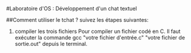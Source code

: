 #Laboratoire d'OS : Développement d'un chat textuel

##Comment utiliser le tchat ?
suivez les étapes suivantes:

1. compiler les trois fichiers
Pour compiler un fichier codé en C. Il faut exécuter la commande gcc "votre fichier d'entrée.c" "votre fichier de sortie.out" depuis le terminal.
